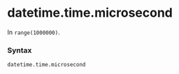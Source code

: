# datetime.time.microsecond

In `range(1000000)`.

### Syntax

```python
datetime.time.microsecond
```